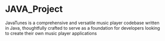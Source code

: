 # JAVA_Project
JavaTunes is a comprehensive and versatile music player codebase written in Java, thoughtfully crafted to serve as a foundation for developers looking to create their own music player applications
